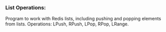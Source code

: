 ### List Operations:

Program to work with Redis lists, including pushing and popping elements from lists.
Operations: LPush, RPush, LPop, RPop, LRange.